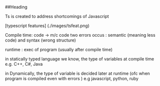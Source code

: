 ##Heading

Ts is created to address shortcomings of Javascript

[typescript features] (./images/tsfeat.png)


Compile time: code -> m/c code
two errors occus : semantic (meaning less code) and syntax (wrong structure)

runtime : exec of program (usually after compile time)




in statically typed language
we know, the type of variables at compile time
e.g. C++, C#, Java


in Dynamically, 
the type of variable is decided later at runtime (ofc when program is compiled even with errors ) e.g javascript, python, ruby
